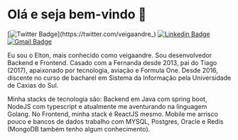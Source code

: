 # Olá e seja bem-vindo 👋


[![Twitter Badge](https://img.shields.io/badge/-@veigaandre_-6633cc?style=flat-square&labelColor=6633cc&logo=twitter&logoColor=white&link=https://twitter.com/veigaandre_)](https://twitter.com/veigaandre_) 
[![Linkedin Badge](https://img.shields.io/badge/-andre%20machado-6633cc?style=flat-square&logo=Linkedin&logoColor=white&link=https://www.linkedin.com/in/andre-machado-074b4014b/)](https://www.linkedin.com/in/andre-machado-074b4014b/) 
[![Gmail Badge](https://img.shields.io/badge/-soutomachado1@gmail.com-6633cc?style=flat-square&logo=Gmail&logoColor=white&link=mailto:soutomachado1@gmail.com)](mailto:soutomachado1@gmail.com)


Eu sou o Elton, mais conhecido como veigaandre. Sou desenvolvedor Backend e Frontend. Casado com a Fernanda desde 2013, pai do Tiago (2017), apaixonado por tecnologia, aviação e Formula One. Desde 2016, discente no curso de bacharel em Sistema da Informação pela Universidade de Caxias do Sul.

Minha stacks de tecnologia são: Backend em Java com spring boot, NodeJS com typescript e atualmente me aventurando na linguagem Golang. No Frontend, minha stack é ReactJS mesmo. Mobile me arrisco pouco e bancos de dados trabalho com MYSQL, Postgres, Oracle e Redis (MongoDB também tenho algum conhecimento).
